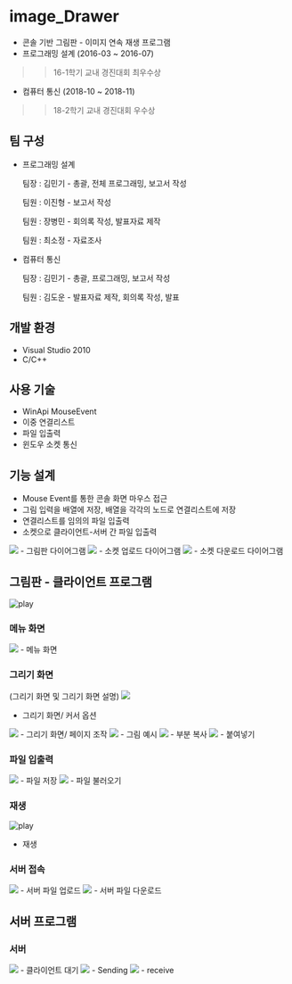 # image_Drawer
- 콘솔 기반 그림판 - 이미지 연속 재생 프로그램
- 프로그래밍 설계 (2016-03 ~ 2016-07)
 >> 16-1학기 교내 경진대회 최우수상
- 컴퓨터 통신     (2018-10 ~ 2018-11)
 >> 18-2학기 교내 경진대회 우수상
## 팀 구성
- 프로그래밍 설계

  팀장 : 김민기 - 총괄, 전체 프로그래밍, 보고서 작성

  팀원 : 이진형 - 보고서 작성
         
  팀원 : 장병민 - 회의록 작성, 발표자료 제작
         
  팀원 : 최소정 - 자료조사

- 컴퓨터 통신

  팀장 : 김민기 - 총괄, 프로그래밍, 보고서 작성

  팀원 : 김도운 - 발표자료 제작, 회의록 작성, 발표

## 개발 환경
- Visual Studio 2010
- C/C++

## 사용 기술
- WinApi MouseEvent
- 이중 연결리스트
- 파일 입출력
- 윈도우 소켓 통신

## 기능 설계
- Mouse Event를 통한 콘솔 화면 마우스 접근
- 그림 입력을 배열에 저장, 배열을 각각의 노드로 연결리스트에 저장
- 연결리스트를 임의의 파일 입출력
- 소켓으로 클라이언트-서버 간 파일 입출력

<img src="https://github.com/cherrytomato1/image_Drawer/blob/master/readme/0_draw_diagram.png" />
- 그림판 다이어그램

<img src="https://github.com/cherrytomato1/image_Drawer/blob/master/readme/0_download_diagram.png" />
- 소켓 업로드 다이어그램

<img src="https://github.com/cherrytomato1/image_Drawer/blob/master/readme/0_download_diagram.png" />
- 소켓 다운로드 다이어그램

## 그림판 - 클라이언트 프로그램

![play](https://github.com/cherrytomato1/image_Drawer/blob/master/readme/4_play.gif)

### 메뉴 화면
<img src="https://github.com/cherrytomato1/image_Drawer/blob/master/readme/1_main.PNG" />
- 메뉴 화면

### 그리기 화면
(그리기 화면 및 그리기 화면 설명)
<img src="https://github.com/cherrytomato1/image_Drawer/blob/master/readme/2_draw_description_cursor.PNG" />
- 그리기 화면/ 커서 옵션

<img src="https://github.com/cherrytomato1/image_Drawer/blob/master/readme/2_draw_description_control.PNG" />
- 그리기 화면/ 페이지 조작

<img src="https://github.com/cherrytomato1/image_Drawer/blob/master/readme/2_draw2.PNG" />
- 그림 예시

<img src="https://github.com/cherrytomato1/image_Drawer/blob/master/readme/2_draw_copy_copy.PNG" />
- 부분 복사

<img src="https://github.com/cherrytomato1/image_Drawer/blob/master/readme/2_draw_copy_paste.PNG" />
- 붙여넣기

### 파일 입출력

<img src="https://github.com/cherrytomato1/image_Drawer/blob/master/readme/3_save_file.PNG" />
- 파일 저장

<img src="https://github.com/cherrytomato1/image_Drawer/blob/master/readme/3_load_file.PNG" />
- 파일 불러오기


### 재생
![play](https://github.com/cherrytomato1/image_Drawer/blob/master/readme/4_play.gif)
- 재생


### 서버 접속
<img src="https://github.com/cherrytomato1/image_Drawer/blob/master/readme/4_client_upload.PNG" />
- 서버 파일 업로드

<img src="https://github.com/cherrytomato1/image_Drawer/blob/master/readme/4_client_download.PNG" />
- 서버 파일 다운로드


## 서버 프로그램

### 서버
<img src="https://github.com/cherrytomato1/image_Drawer/blob/master/readme/5_server_waiting.PNG" />
- 클라이언트 대기

<img src="https://github.com/cherrytomato1/image_Drawer/blob/master/readme/5_server_send.PNG" />
- Sending

<img src="https://github.com/cherrytomato1/image_Drawer/blob/master/readme/5_server_receive.PNG" />
- receive





